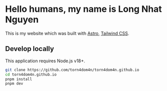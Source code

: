 # Hello humans, my name is Long Nhat Nguyen

This is my website which was built with [Astro](https://astro.build), [Tailwind CSS](https://tailwindcss.com).

## Develop locally

This application requires Node.js v18+.

```bash
git clone https://github.com/torn4dom4n/torn4dom4n.github.io
cd torn4dom4n.github.io
pnpm install
pnpm dev
```
